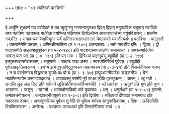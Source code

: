 +++
title = "०३ वयश्चित्ते पतत्रिणो"

+++

हे अर्जुनि शुभ्रवर्ण उष उषोदेवते ते तव ऋुतूꣲरनु गमनान्यनुलक्ष्य द्विपत् द्विपात् मनुष्यादिकं चतुष्पत् गवादिकं तथा पतत्रिणः पतत्रवन्तः पक्षोपेता वयश्चित् पक्षिणश्च दिवोऽन्तेभ्य आकाशप्रान्तेभ्यः पर्युपरि प्रारन् । प्रकर्षेण गच्छन्ति । रात्रावन्धकारेणाभिभूताः सर्वे प्राणिनस्त्वदागमानन्तरं चेष्टावन्तो भवन्तीत्यर्थः ॥ पतत्रिणः । पत्लृगतौ । पतत्यनेनेति पतत्रम् । अमिनक्षीत्यादिना (उ १-१०५) अत्रन्प्रत्ययः । ततो मत्वर्थीय इनिः । द्विपत् । द्वौ पादावस्येति सङ्ख्यासुपूर्वस्य (पा ५-४-१४०) इति पादशब्दस्यान्त्यलोपः समासान्तः । अयस्मयादित्वेन भत्वात् पादः पत् (पा ६-४-१३०) इति पद् भावः । द्वित्रिभ्यां पाद्दन्मूर्धसु बहुव्रीहौ (पा ६-२-१९७) इत्युत्तरपदान्तोदात्तत्वम् । चतुष्पतो । चत्वारः पादा अस्य । स्वरव्यतिरिक्तं पूर्ववत् । बहुव्रीहौ पूर्वपदप्रकृतिस्वरत्वम् । इणः ष इत्यनुवृत्ताविदुदुपधस्य चाप्रत्ययस्य (पा ८-३-४१) इति विसर्जनीयस्य षत्वम् । न च परत्वेनास्य विद्धत्वात् कुप्वोः कः पौ च (पा ८-३-३७) इत्युपध्मानीयादेशः शङ्कनीयः । येन नाप्राप्तिन्यायेन तस्यापवादत्वात् । अपवादस्तु परमपि पूर्वं बाधत एवेति वृत्तावुक्तम् । आरन् । ऋु गतौ । छन्दसि लुङ् लङ् लिट इति वर्तमाने लुङिसर्तिशास्त्यर्तिभ्यश्चेति । च्लेरङादेशः । ऋदृशोऽङि गुण इति गुणः । आडागमः । ऋतून् । ऋगतौ । अस्मादौणादिको भावे कुप्रत्ययः । अनु । अनुर्लक्षणे (पा १-४-८४) इत्यनोः कर्मप्रवचनीयत्वम् । कर्मप्रवचनीययुक्ते (पा २-३-८) इति द्वितीया । संहितायां दीर्घादट समानपाद इति नकारस्य रुत्वम् । अत्रानुनासिकः पूर्वस्य तु वेति रोः पूर्वस्य वर्णस्य सानुनासिकत्वम् । दिवः । ऊडिदमिति विभक्तिरुदात्ता । अन्तेभ्यः । पञ्चम्याः परावध्यर्थ इति विसर्जनीयस्य सत्वं ॥ ३ ॥
